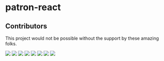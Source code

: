 # patron-react

## Contributors

This project would not be possible without the support by these amazing folks. 

<a href="https://github01.hclpnp.com/francissujai-a" target="_blank"><img src="https://github01.hclpnp.com/avatars/u/81?s=64"></a>
<a href="https://github01.hclpnp.com/NehaSh" target="_blank"><img src="https://github01.hclpnp.com/avatars/u/1269?s=64"></a>
<a href="https://github01.hclpnp.com/kharkaa" target="_blank"><img src="https://github01.hclpnp.com/avatars/u/567?s=64"></a>
<a href="https://github01.hclpnp.com/monjit-n" target="_blank"><img src="https://github01.hclpnp.com/avatars/u/568?s=64"></a>
<a href="https://github01.hclpnp.com/vatsal-b" target="_blank"><img src="https://github01.hclpnp.com/avatars/u/936?s=64"></a>
<a href="https://github01.hclpnp.com/gupta-ma" target="_blank"><img src="https://github01.hclpnp.com/avatars/u/977?s=64"></a>
<a href="https://github01.hclpnp.com/vijayanv" target="_blank"><img src="https://github01.hclpnp.com/avatars/u/997?s=64"></a>
<a href="https://github01.hclpnp.com/ananthv" target="_blank"><img src="https://github01.hclpnp.com/avatars/u/998?s=64"></a>
